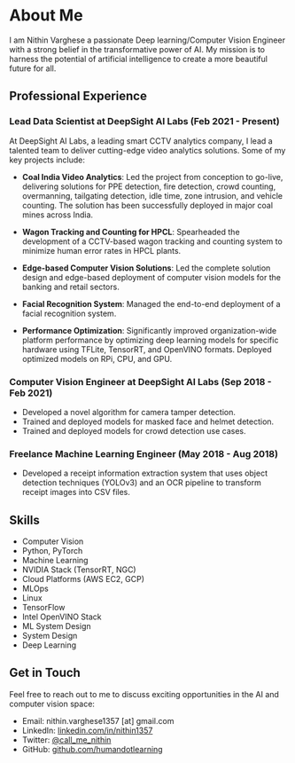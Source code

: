 # About Me

I am Nithin Varghese a passionate Deep learning/Computer Vision Engineer with a strong belief in the transformative power of AI. My mission is to harness the potential of artificial intelligence to create a more beautiful future for all.

## Professional Experience

### Lead Data Scientist at DeepSight AI Labs (Feb 2021 - Present)
At DeepSight AI Labs, a leading smart CCTV analytics company, I lead a talented team to deliver cutting-edge video analytics solutions. Some of my key projects include:

- **Coal India Video Analytics**: Led the project from conception to go-live, delivering solutions for PPE detection, fire detection, crowd counting, overmanning, tailgating detection, idle time, zone intrusion, and vehicle counting. The solution has been successfully deployed in major coal mines across India.

- **Wagon Tracking and Counting for HPCL**: Spearheaded the development of a CCTV-based wagon tracking and counting system to minimize human error rates in HPCL plants.

- **Edge-based Computer Vision Solutions**: Led the complete solution design and edge-based deployment of computer vision models for the banking and retail sectors.

- **Facial Recognition System**: Managed the end-to-end deployment of a facial recognition system.

- **Performance Optimization**: Significantly improved organization-wide platform performance by optimizing deep learning models for specific hardware using TFLite, TensorRT, and OpenVINO formats. Deployed optimized models on RPi, CPU, and GPU.

### Computer Vision Engineer at DeepSight AI Labs (Sep 2018 - Feb 2021) 
- Developed a novel algorithm for camera tamper detection.
- Trained and deployed models for masked face and helmet detection.
- Trained and deployed models for crowd detection use cases.

### Freelance Machine Learning Engineer (May 2018 - Aug 2018)
- Developed a receipt information extraction system that uses object detection techniques (YOLOv3) and an OCR pipeline to transform receipt images into CSV files.

## Skills
- Computer Vision
- Python, PyTorch  
- Machine Learning
- NVIDIA Stack (TensorRT, NGC)
- Cloud Platforms (AWS EC2, GCP)
- MLOps
- Linux
- TensorFlow 
- Intel OpenVINO Stack
- ML System Design
- System Design
- Deep Learning


## Get in Touch
Feel free to reach out to me to discuss exciting opportunities in the AI and computer vision space:
- Email: nithin.varghese1357 [at] gmail.com
- LinkedIn: [linkedin.com/in/nithin1357](https://www.linkedin.com/in/nithin1357)  
- Twitter: [@call_me_nithin](https://twitter.com/call_me_nithin)
- GitHub: [github.com/humandotlearning](https://github.com/humandotlearning)